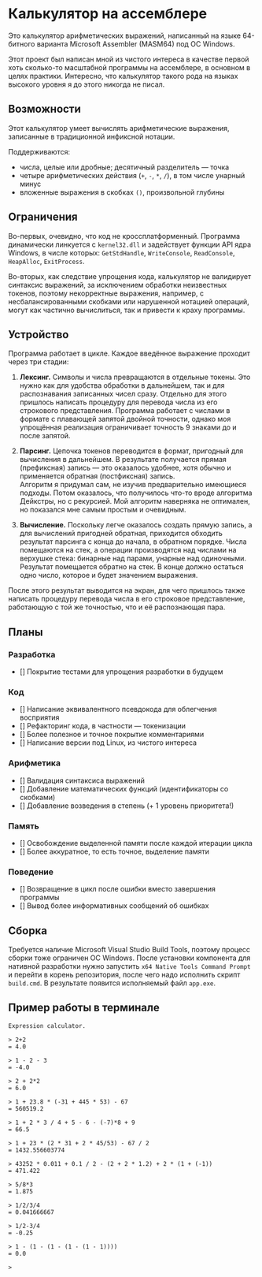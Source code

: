 
# Калькулятор на ассемблере

Это калькулятор арифметических выражений, написанный на языке 64-битного варианта Microsoft Assembler (MASM64) под ОС Windows.

Этот проект был написан мной из чистого интереса в качестве первой хоть сколько-то масштабной программы на ассемблере, в основном в целях практики. Интересно, что калькулятор такого рода на языках высокого уровня я до этого никогда не писал.

## Возможности

Этот калькулятор умеет вычислять арифметические выражения, записанные в традиционной инфиксной нотации.

Поддерживаются:
* числа, целые или дробные; десятичный разделитель — точка
* четыре арифметических действия (`+`, `-`, `*`, `/`), в том числе унарный минус
* вложенные выражения в скобках `()`, произвольной глубины

## Ограничения

Во-первых, очевидно, что код не кроссплатформенный. Программа динамически линкуется с `kernel32.dll` и задействует функции API ядра Windows, в числе которых: `GetStdHandle`, `WriteConsole`, `ReadConsole`, `HeapAlloc`, `ExitProcess`.

Во-вторых, как следствие упрощения кода, калькулятор не валидирует синтаксис выражений, за исключением обработки неизвестных токенов, поэтому некорректные выражения, например, с несбалансированными скобками или нарушенной нотацией операций, могут как частично вычислиться, так и привести к краху программы.

## Устройство

Программа работает в цикле. Каждое введённое выражение проходит через три стадии:

1. **Лексинг.** Символы и числа превращаются в отдельные токены. Это нужно как для удобства обработки в дальнейшем, так и для распознавания записанных чисел сразу. Отдельно для этого пришлось написать процедуру для перевода числа из его строкового представления. Программа работает с числами в формате с плавающей запятой двойной точности, однако моя упрощённая реализация ограничивает точность 9 знаками до и после запятой. 

1. **Парсинг.** Цепочка токенов переводится в формат, пригодный для вычисления в дальнейшем. В результате получается прямая (префиксная) запись — это оказалось удобнее, хотя обычно и применяется обратная (постфиксная) запись. <br> Алгоритм я придумал сам, не изучив предварительно имеющиеся подходы. Потом оказалось, что получилось что-то вроде алгоритма Дейкстры, но с рекурсией. Мой алгоритм наверняка не оптимален, но показался мне самым простым и очевидным.

1. **Вычисление.** Поскольку легче оказалось создать прямую запись, а для вычислений пригодней обратная, приходится обходить результат парсинга с конца до начала, в обратном порядке. Числа помещаются на стек, а операции производятся над числами на верхушке стека: бинарные над парами, унарные над одиночными. Результат помещается обратно на стек. В конце должно остаться одно число, которое и будет значением выражения.

После этого результат выводится на экран, для чего пришлось также написать процедуру перевода числа в его строковое представление, работающую с той же точностью, что и её распознающая пара.

## Планы

### Разработка
- [] Покрытие тестами для упрощения разработки в будущем

### Код
- [] Написание эквивалентного псевдокода для облегчения восприятия
- [] Рефакторинг кода, в частности — токенизации
- [] Более полезное и точное покрытие комментариями
- [] Написание версии под Linux, из чистого интереса

### Арифметика 
- [] Валидация синтаксиса выражений
- [] Добавление математических функций (идентификаторы со скобками)
- [] Добавление возведения в степень (+ 1 уровень приоритета!)

### Память
- [] Освобождение выделенной памяти после каждой итерации цикла
- [] Более аккуратное, то есть точное, выделение памяти

### Поведение
- [] Возвращение в цикл после ошибки вместо завершения программы
- [] Вывод более информативных сообщений об ошибках

## Сборка

Требуется наличие Microsoft Visual Studio Build Tools, поэтому процесс сборки тоже ограничен ОС Windows. После установки компонента для нативной разработки нужно запустить `x64 Native Tools Command Prompt` и перейти в корень репозитория, после чего надо исполнить скрипт `build.cmd`. В результате появится исполняемый файл `app.exe`.

## Пример работы в терминале

```
Expression calculator.

> 2+2
= 4.0

> 1 - 2 - 3
= -4.0

> 2 + 2*2
= 6.0

> 1 + 23.8 * (-31 + 445 * 53) - 67
= 560519.2

> 1 + 2 * 3 / 4 + 5 - 6 - (-7)*8 + 9
= 66.5

> 1 + 23 * (2 * 31 + 2 * 45/53) - 67 / 2
= 1432.556603774

> 43252 * 0.011 + 0.1 / 2 - (2 + 2 * 1.2) + 2 * (1 + (-1))
= 471.422

> 5/8*3
= 1.875

> 1/2/3/4
= 0.041666667

> 1/2-3/4
= -0.25

> 1 - (1 - (1 - (1 - (1 - 1))))
= 0.0

>
```